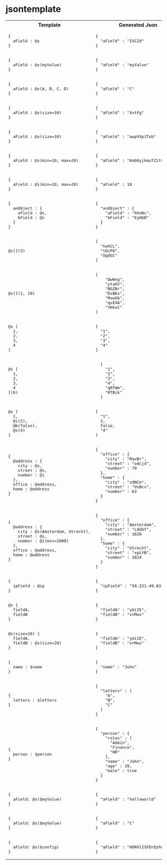 # jsontemplate
<table><tr><th>Template</th><th>Generated Json</th><th>Description</th</tr>
<tr><td><pre>
{
  aField : @s
}
</pre></td><td><pre>
{
  "aField" : "ISCZd"
}
</pre></td>
<td>comments</td></tr>


<tr><td><pre>
{
  aField : @s(myValue)
}
</pre></td><td><pre>
{
  "aField" : "myValue"
}
</pre></td>
<td>comments</td></tr>


<tr><td><pre>
{
  aField : @s(A, B, C, D)
}
</pre></td><td><pre>
{
  "aField" : "C"
}
</pre></td>
<td>comments</td></tr>


<tr><td><pre>
{
  aField : @s(size=10)
}
</pre></td><td><pre>
{
  "aField" : "XvtFg"
}
</pre></td>
<td>comments</td></tr>


<tr><td><pre>
{
  aField : @s(size=10)
}
</pre></td><td><pre>
{
  "aField" : "awpVXpJTxb"
}
</pre></td>
<td>comments</td></tr>


<tr><td><pre>
{
  aField : @s(min=10, max=20)
}
</pre></td><td><pre>
{
  "aField" : "KebKyjkmuTZitvJcXlGg"
}
</pre></td>
<td>comments</td></tr>


<tr><td><pre>
{ 
  aField : @i(min=10, max=20)
}
</pre></td><td><pre>
{
  "aField" : 18
}
</pre></td>
<td>comments</td></tr>


<tr><td><pre>
{
  anObject : {
    aField : @s, 
    bField : @s
  }
}
</pre></td><td><pre>
{
  "anObject" : {
    "aField" : "hhnNc",
    "bField" : "EyHbB"
  }
}
</pre></td>
<td>comments</td></tr>


<tr><td><pre>
@s[](3)
</pre></td><td><pre>
[
  "hwhCL",
  "tDcPO",
  "OgdGC"
]
</pre></td>
<td>comments</td></tr>


<tr><td><pre>
@s[](1, 10)
</pre></td><td><pre>
[
    "QwWxg",
    "ytaGY",
    "NGZBr",
    "DsBKx",
    "MvwSb",
    "qsEXA",
    "YHkxC"
]
</pre></td>
<td>comments</td></tr>


<tr><td><pre>
@s [
  1, 
  2, 
  3, 
  4
]
</pre></td><td><pre>
[
  "1",
  "2",
  "3",
  "4"
]
</pre></td>
<td>comments</td></tr>


<tr><td><pre>
@s [
  1, 
  2, 
  3, 
  4
](6)
</pre></td><td><pre>
  [
    "1",
    "2",
    "3",
    "4",
    "qRTWm",
    "RTBik"
  ]
</pre></td>
<td>comments</td></tr>


<tr><td><pre>
@s [
  1, 
  @i(2), 
  @b(false), 
  @s(4)
] 
</pre></td><td><pre>
[
  "1",
  2,
  false,
  "4"
]
</pre></td>
<td>comments</td></tr>

<tr><td><pre>
{
  @address : {
    city : @s,
    street : @s,
    number : @i
  },
  office : @address, 
  home : @address
}
</pre></td><td><pre>
{
  "office" : {
    "city" : "MavBr",
    "street" : "odcjd",
    "number" : 79
  },
  "home" : {
    "city" : "zdNCm",
    "street" : "UsBcv",
    "number" : 63
  }
}
</pre></td>
<td>comments</td></tr>


<tr><td><pre>
{ 
  @address : {
    city : @s(Amsterdam, Utrecht),
    street : @s,
    number : @i(min=1000)
  },
  office : @address,
  home : @address
}
</pre></td><td><pre>
{
  "office" : {
    "city" : "Amsterdam",
    "street" : "LAUbf",
    "number" : 1626
  },
  "home" : {
    "city" : "Utrecht",
    "street" : "xpLYB",
    "number" : 1024
  }
}
</pre></td>
<td>comments</td></tr>


<tr><td><pre>
{
  ipField : @ip
}
</pre></td><td><pre>
{
  "ipField" : "59.221.49.83"
}
</pre></td>
<td>comments</td></tr>


<tr><td><pre>
@s {
  fieldA, 
  fieldB
}
</pre></td><td><pre>
{
  "fieldA" : "yUiIE",
  "fieldB" : "vrMwv"
}
</pre></td>
<td>comments</td></tr>


<tr><td><pre>
@s(size=10) {
  fieldA, 
  fieldB : @s(size=20)
}
</pre></td><td><pre>
{
  "fieldA" : "yUiIE",
  "fieldB" : "vrMwv"
}
</pre></td>
<td>comments</td></tr>


<tr><td><pre>
{
  name : $name
}
</pre></td><td><pre>
{
  "name" : "John"
}
</pre></td>
<td>comments</td></tr>


<tr><td><pre>
{
  letters : $letters
}
</pre></td><td><pre>
{
  "letters" : [
    "A",
    "B",
    "C"
  ]
}
</pre></td>
<td>comments</td></tr>


<tr><td><pre>
{
  person : $person
}
</pre></td><td><pre>
{
  "person" : {
    "roles" : [
      "Admin",
      "Finance",
      "HR"
    ],
    "name" : "John",
    "age" : 20,
    "male" : true
  }
}
</pre></td>
<td>comments</td></tr>


<tr><td><pre>
{
  aField: @s($myValue)
}
</pre></td><td><pre>
{
  "aField" : "helloworld"
}
</pre></td>
<td>comments</td></tr>


<tr><td><pre>
{
  aField: @s($myValue)
}
</pre></td><td><pre>
{
  "aField" : "C"
}
</pre></td>
<td>comments</td></tr>


<tr><td><pre>
{
  aField: @s($config)
}
</pre></td><td><pre>
{
  "aField" : "HORklISFDrQzhumRojWQ"
}
</pre></td>
<td>comments</td></tr>

</table>

